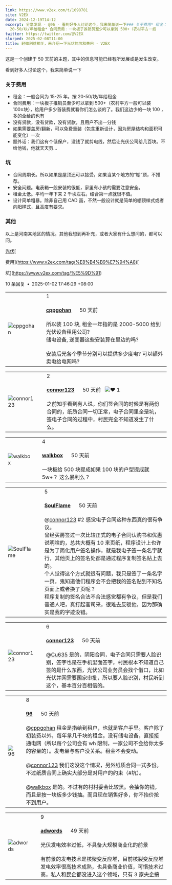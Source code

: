 ```yaml
---
link: https://www.v2ex.com/t/1098781
site: V2EX
date: 2024-12-19T14:12
excerpt: 分享发现 - @96 - 看到好多人讨论这个，我来简单说一下### 关于费用* 租金：一般合同为 15-25 年。按
  20-50/块/年给租金* 合同费用：一块板子推销员至少可以拿到 500+（农村平方一般
twitter: https://twitter.com/@V2EX
slurped: 2025-02-08T11:00
title: 轻微利益相关，来介绍一下光伏的坑和费用 - V2EX
---
```


这是一个创建于 50 天前的主题，其中的信息可能已经有所发展或是发生改变。

看到好多人讨论这个，我来简单说一下

### 关于费用

- 租金：一般合同为 15-25 年。按 20-50/块/年给租金
- 合同费用：一块板子推销员至少可以拿到 500+（农村平方一般可以装 100±块），给用户多少首装费就看你们怎么谈的了。我们这边少的一块 100 ，多的全给的也有
- 没有贷款，没有贷款，没有贷款，且用户不出一分钱
- 如果需要盖房/翻新，可以免费重装（包含重新设计，因为房屋结构和面积可能变化）一次
- 题外话：我们这有个低保户，没钱了就剪电线，然后让光伏公司给几百块。不给他钱，他就天天剪…

### 坑

- 合同周期长。所以如果是屋顶还可以接受，如果当某个地方的“棚”顶，不推荐。
- 安全问题。电表箱一般安装的很低，家里有小孩的需要注意安全。
- 租金太低。平均一年下来 2 千块左右。结合第一点就很不值。
- 设计简单粗暴。除非自己用 CAD 画，不然一般设计就是简单的棚顶样式或者向阳样式，且高度有要求。

### 其他

以上是河南某地区的情况。其他我想到再补充，或者大家有什么想问的，都可以问。

[](https://www.v2ex.com/tag/%E5%85%89%E4%BC%8F)

[光伏](https://www.v2ex.com/tag/%E5%85%89%E4%BC%8F)[

费用](https://www.v2ex.com/tag/%E8%B4%B9%E7%94%A8)[

坑](https://www.v2ex.com/tag/%E5%9D%91)

10 条回复  **•**  2025-01-02 17:46:29 +08:00

|   |   |   |
|---|---|---|
|![cppgohan](https://cdn.v2ex.com/avatar/19df/34e5/13906_normal.png?m=1326874306)||1<br><br>**[cppgohan](https://www.v2ex.com/member/cppgohan)**      50 天前<br><br>所以装 100 块, 租金一年指的是 2000-5000 给到光伏设备租用公司?  <br>储电设备, 逆变器这些安装算在里边的吗?<br><br>安装后光各个季节分别可以提供多少度电? 可以额外卖电给电网吗?|

|   |   |   |
|---|---|---|
|![connor123](https://cdn.v2ex.com/gravatar/bda7ca9aa4308a060964140c2e42d0a4?s=48&d=retro)||2<br><br>**[connor123](https://www.v2ex.com/member/connor123)**      50 天前   ![❤️](https://www.v2ex.com/static/img/heart_neue_red.png?v=16ec2dd0a880be6edda1e4a2e35754b3) 1<br><br>之前知乎看到有人说，你们签合同的时候是有两份合同的，纸质合同一切正常，电子合同里全是坑，签电子合同的过程中，村民完全不知道发生了什么。|

|   |   |   |
|---|---|---|
|![walkbox](https://cdn.v2ex.com/gravatar/4598134cecabd98904511e065adca226?s=48&d=retro)||4<br><br>**[walkbox](https://www.v2ex.com/member/walkbox)**      50 天前<br><br>一块板给 500 块提成如果 100 块的户型提成就 5w+？ 这么暴利么？|

|   |   |   |
|---|---|---|
|![SoulFlame](https://cdn.v2ex.com/gravatar/ab4ac087543585b2f15fa767f4534183?s=48&d=retro)||5<br><br>**[SoulFlame](https://www.v2ex.com/member/SoulFlame)**      50 天前<br><br>@[connor123](https://www.v2ex.com/member/connor123) #2 感觉电子合同这种东西真的很有争议。  <br>曾经买房签过一次比较正式的电子合同认购书和优惠说明啥的，总共大概有 10 来页纸，程序设计上也许是为了简化用户签名操作，就是我电子签一条名字就行，其他页上的签名处都是通过程序复制签名贴上去的。  <br>个人觉得这个方式就很有问题，我只是签了一条名字一页，鬼知道他们程序会不会把我的签名贴到不知名页面上或者换了页呢？  <br>程序复制的签名合法不合法感觉都有争议，但是我们普通人吧，真打起官司来，很难去反驳他，因为那确实是我的字迹没错。|

|   |   |   |
|---|---|---|
|![connor123](https://cdn.v2ex.com/gravatar/bda7ca9aa4308a060964140c2e42d0a4?s=48&d=retro)||6<br><br>**[connor123](https://www.v2ex.com/member/connor123)**      50 天前<br><br>@[Cu635](https://www.v2ex.com/member/Cu635) 是的，阴阳合同，电子合同只需要人脸识别，签字也是在手机里面签字，村民根本不知道自己签的是什么东西，光伏公司业务员会找个借口，比如光伏并网需要国家审批，所以要人脸识别，村民听到这个，基本百分百相信的。|

|   |   |   |
|---|---|---|
|![96](https://cdn.v2ex.com/avatar/22ec/b4aa/613123_normal.png?m=1735460798)||8<br><br>**[96](https://www.v2ex.com/member/96)**      50 天前<br><br>@[cppgohan](https://www.v2ex.com/member/cppgohan) 租金是指给到租户，也就是客户手里。客户除了初装费以外，每年拿几千块的租金。没有储电设备，直接接通电网（所以每个公司会有 wh 限制，一家公司不会给你太多的容量的）。发电量与客户没关系。租金不会变动。<br><br>@[connor123](https://www.v2ex.com/member/connor123) 我们这没这个情况，另外纸质合同一式多份。不过纸质合同上确实大部分是对用户的约束（#坑）。<br><br>@[walkbox](https://www.v2ex.com/member/walkbox) 是的。不过有的村村委会比较黑。会抽你的钱，而且是按一块板多少钱抽。而且现在销售好多，你不抬价抢不到用户。|

|   |   |   |
|---|---|---|
|![adwords](https://cdn.v2ex.com/avatar/e931/e953/619442_normal.png?m=1706761200)||9<br><br>**[adwords](https://www.v2ex.com/member/adwords)**      49 天前<br><br>光伏发电效率过低，不具备大规模商业化的前景<br><br>有前景的发电技术是核聚变反应堆，目前核裂变反应堆发电效率很高技术成熟，也具备商业价值，可惜技术过高，私人和民企都没进入这个领域，只有 3 家央企搞|